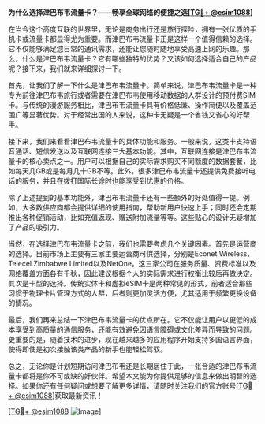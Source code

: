 **为什么选择津巴布韦流量卡？——畅享全球网络的便捷之选[[TG💪+ @esim1088](https://t.me/s/esim1088)]**

在当今这个高度互联的世界里，无论是商务出行还是旅行探险，拥有一张优质的手机卡或流量卡都显得尤为重要。而津巴布韦流量卡正是这样一个值得信赖的选择。它不仅能够满足您日常的通讯需求，还能让您随时随地享受高速上网的乐趣。那么，什么是津巴布韦流量卡？它有哪些独特的优势？又该如何选择适合自己的产品呢？接下来，我们就来详细探讨一下。

首先，让我们了解一下什么是津巴布韦流量卡。简单来说，津巴布韦流量卡是一种专为前往津巴布韦旅行或者需要在津巴布韦使用移动数据的人群设计的预付费SIM卡。与传统的漫游服务相比，津巴布韦流量卡具有价格低廉、操作简便以及覆盖范围广等显著优势。对于经常出国的人来说，这种卡无疑是一个省钱又省心的好帮手。

接下来，我们来看看津巴布韦流量卡的具体功能和服务。一般来说，这类卡支持语音通话、短信发送以及互联网连接三大基本功能。其中，互联网连接是津巴布韦流量卡的核心卖点之一。用户可以根据自己的实际需求购买不同额度的数据套餐，比如每天几GB或是每月几十GB不等。此外，很多津巴布韦流量卡还提供免费接听电话的服务，并且在拨打国际长途时也能享受到优惠的价格。

除了上述提到的基本功能外，津巴布韦流量卡还有一些额外的好处值得一提。例如，大多数供应商都会提供详细的使用指南，帮助新用户快速上手；同时还会定期推出各种促销活动，比如充值返现、赠送附加流量等等。这些贴心的设计无疑增加了产品的吸引力。

当然，在选择津巴布韦流量卡之前，我们也需要考虑几个关键因素。首先是运营商的选择。目前市场上主要有三家主要运营商可供选择，分别是Econet Wireless、Telecel Zimbabwe Limited以及NetOne。这三家公司在服务质量、资费标准以及网络覆盖方面各有千秋，因此建议根据个人的实际需求进行权衡比较后再做决定。其次是卡型的选择。传统实体卡和虚拟eSIM卡是两种常见的形式，前者适合那些习惯于物理卡片管理方式的人群，后者则更加灵活方便，尤其适用于频繁更换设备的情况。

最后，我们再来总结一下津巴布韦流量卡的优点所在。它不仅能让用户以更低的成本享受到高质量的通信服务，还能有效避免因语言障碍或文化差异而导致的问题。更重要的是，随着技术的进步，现在越来越多的应用程序开始支持多国语言界面，使得即使是初次接触该类产品的新手也能轻松驾驭。

总之，无论你是计划短期访问津巴布韦还是长期居住于此，一张合适的津巴布韦流量卡都将是你不可或缺的好伙伴。希望本文能为你提供足够的信息来做出明智的选择。如果你还有任何疑问或想要了解更多详情，请随时关注我们的官方账号[[TG💪+ @esim1088](https://t.me/s/esim1088)]获取最新资讯！

[[TG💪+ @esim1088](https://t.me/s/esim1088) ![Image](https://i.postimg.cc/4NQfJmqS/Snipaste-2025-05-13-00-14-12.png)]